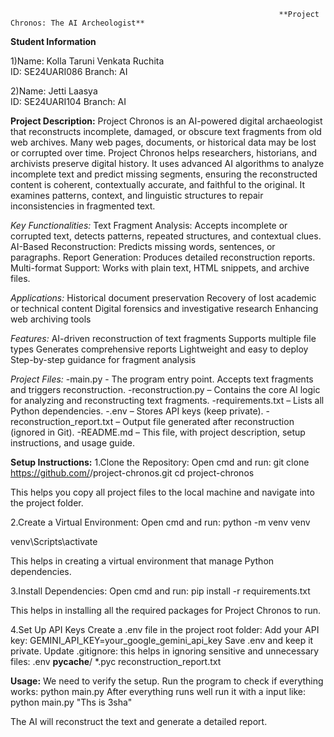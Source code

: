                                                                 **Project Chronos: The AI Archeologist**
        

**Student Information**


1)Name: Kolla Taruni Venkata Ruchita  
 ID: SE24UARI086
 Branch: AI
 
2)Name: Jetti Laasya  
 ID: SE24UARI104
 Branch: AI 

 
**Project Description:**
Project Chronos is an AI-powered digital archaeologist that reconstructs incomplete, damaged, or obscure text fragments from old web archives. Many web pages, documents, or historical data may be lost or corrupted over time. Project Chronos helps researchers, historians, and archivists preserve digital history.
It uses advanced AI algorithms to analyze incomplete text and predict missing segments, ensuring the reconstructed content is coherent, contextually accurate, and faithful to the original. It examines patterns, context, and linguistic structures to repair inconsistencies in fragmented text.


*Key Functionalities:*
Text Fragment Analysis: Accepts incomplete or corrupted text, detects patterns, repeated structures, and contextual clues.
AI-Based Reconstruction: Predicts missing words, sentences, or paragraphs.
Report Generation: Produces detailed reconstruction reports.
Multi-format Support: Works with plain text, HTML snippets, and archive files.


*Applications:*
Historical document preservation
Recovery of lost academic or technical content
Digital forensics and investigative research
Enhancing web archiving tools


*Features:*
AI-driven reconstruction of text fragments
Supports multiple file types
Generates comprehensive reports
Lightweight and easy to deploy
Step-by-step guidance for fragment analysis


*Project Files:*
-main.py - The program entry point. Accepts text fragments and triggers reconstruction.
-reconstruction.py – Contains the core AI logic for analyzing and reconstructing text fragments.
-requirements.txt – Lists all Python dependencies.
-.env – Stores API keys (keep private).
-reconstruction_report.txt – Output file generated after reconstruction (ignored in Git).
-README.md – This file, with project description, setup instructions, and usage guide.



**Setup Instructions:**
1.Clone the Repository: Open cmd and run: 
git clone https://github.com/<your-username>/project-chronos.git
cd project-chronos

This helps you copy all project files to the local machine and navigate into the project folder.

2.Create a Virtual Environment: Open cmd and run: 
python -m venv venv

venv\Scripts\activate

This helps in creating a virtual environment that manage Python dependencies.

3.Install Dependencies: Open cmd and run: 
pip install -r requirements.txt

This helps in installing all the required packages for Project Chronos to run.

4.Set Up API Keys
Create a .env file in the project root folder:
Add your API key:
GEMINI_API_KEY=your_google_gemini_api_key
Save .env and keep it private.
Update .gitignore: this helps in ignoring sensitive and unnecessary files:
.env
__pycache__/
*.pyc
reconstruction_report.txt



**Usage:**
We need to verify the setup.
Run the program to check if everything works:
python main.py
After everything runs well run it with a input like:
python main.py "Ths is 3sha"


The AI will reconstruct the text and generate a detailed report.

